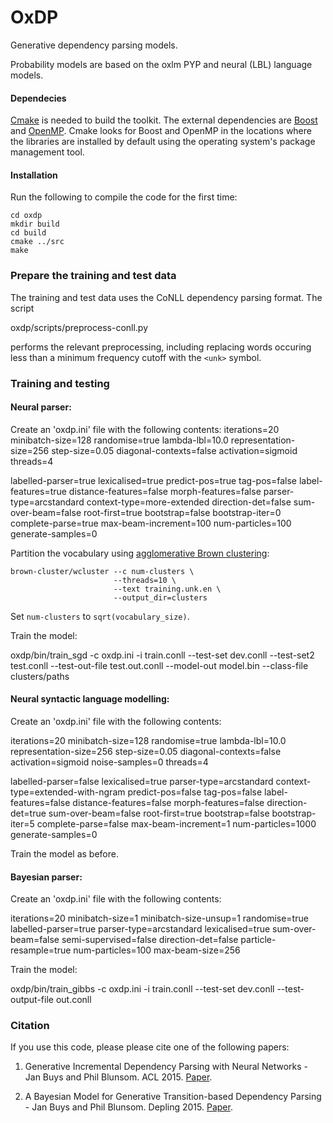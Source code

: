 OxDP
====

Generative dependency parsing models. 

Probability models are based on the oxlm PYP and neural (LBL) language models.

#### Dependecies

[Cmake](http://www.cmake.org/) is needed to build the toolkit. The external dependencies are [Boost](http://www.boost.org/) and [OpenMP](http://en.wikipedia.org/wiki/OpenMP). Cmake looks for Boost and OpenMP in the locations where the libraries are installed by default using the operating system's package management tool.

#### Installation

Run the following to compile the code for the first time:

    cd oxdp
    mkdir build
    cd build
    cmake ../src
    make

### Prepare the training and test data

The training and test data uses the CoNLL dependency parsing format. The script 

oxdp/scripts/preprocess-conll.py 

performs the relevant preprocessing, including replacing words occuring less than a minimum frequency cutoff with the `<unk>` symbol. 

### Training and testing

#### Neural parser:

Create an 'oxdp.ini' file with the following contents:
  iterations=20
  minibatch-size=128
  randomise=true
  lambda-lbl=10.0
  representation-size=256
  step-size=0.05
  diagonal-contexts=false
  activation=sigmoid
  threads=4

  labelled-parser=true
  lexicalised=true
  predict-pos=true
  tag-pos=false
  label-features=true
  distance-features=false
  morph-features=false
  parser-type=arcstandard
  context-type=more-extended
  direction-det=false
  sum-over-beam=false
  root-first=true
  bootstrap=false
  bootstrap-iter=0
  complete-parse=true
  max-beam-increment=100
  num-particles=100
  generate-samples=0

Partition the vocabulary using [agglomerative Brown clustering](https://github.com/percyliang/brown-cluster):

    brown-cluster/wcluster --c num-clusters \
                           --threads=10 \
                           --text training.unk.en \
                           --output_dir=clusters

Set `num-clusters` to `sqrt(vocabulary_size)`.

Train the model:

oxdp/bin/train\_sgd -c oxdp.ini -i train.conll --test-set dev.conll --test-set2 test.conll --test-out-file test.out.conll --model-out model.bin --class-file clusters/paths 

#### Neural syntactic language modelling:

Create an 'oxdp.ini' file with the following contents:

  iterations=20
  minibatch-size=128
  randomise=true
  lambda-lbl=10.0
  representation-size=256
  step-size=0.05
  diagonal-contexts=false
  activation=sigmoid
  noise-samples=0
  threads=4

  labelled-parser=false
  lexicalised=true
  parser-type=arcstandard
  context-type=extended-with-ngram
  predict-pos=false
  tag-pos=false
  label-features=false
  distance-features=false
  morph-features=false
  direction-det=true
  sum-over-beam=false
  root-first=true
  bootstrap=false
  bootstrap-iter=5
  complete-parse=false
  max-beam-increment=1
  num-particles=1000
  generate-samples=0

Train the model as before.

#### Bayesian parser:

Create an 'oxdp.ini' file with the following contents:

  iterations=20
  minibatch-size=1
  minibatch-size-unsup=1
  randomise=true
  labelled-parser=true
  parser-type=arcstandard
  lexicalised=true
  sum-over-beam=false
  semi-supervised=false
  direction-det=false
  particle-resample=true
  num-particles=100
  max-beam-size=256

Train the model:

oxdp/bin/train\_gibbs -c oxdp.ini -i train.conll --test-set dev.conll --test-output-file out.conll 

### Citation

If you use this code, please please cite one of the following papers:

1. Generative Incremental Dependency Parsing with Neural Networks - Jan Buys and Phil Blunsom. ACL 2015. [Paper](http://www.aclweb.org/anthology/P15-2142).

2. A Bayesian Model for Generative Transition-based Dependency Parsing - Jan Buys and Phil Blunsom. Depling 2015. [Paper](https://www.cs.ox.ac.uk/files/7413/depling2015-BuysBlunsom-BayesianGenerativeDependencyParsing.pdf).

 

